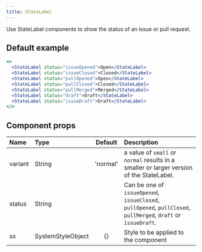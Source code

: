 ```yaml
---
title: StateLabel
---
```


Use StateLabel components to show the status of an issue or pull request.

## Default example

```jsx live
<>
  <StateLabel status="issueOpened">Open</StateLabel>
  <StateLabel status="issueClosed">Closed</StateLabel>
  <StateLabel status="pullOpened">Open</StateLabel>
  <StateLabel status="pullClosed">Closed</StateLabel>
  <StateLabel status="pullMerged">Merged</StateLabel>
  <StateLabel status="draft">Draft</StateLabel>
  <StateLabel status="issueDraft">Draft</StateLabel>
</>
```

## Component props

| Name    | Type              | Default  | Description                                                                                                    |
| :------ | :---------------- | :------: | :------------------------------------------------------------------------------------------------------------- |
| variant | String            | 'normal' | a value of `small` or `normal` results in a smaller or larger version of the StateLabel.                       |
| status  | String            |          | Can be one of `issueOpened`, `issueClosed`, `pullOpened`, `pullClosed`, `pullMerged`, `draft` or `issueDraft`. |
| sx      | SystemStyleObject |    {}    | Style to be applied to the component                                                                           |
